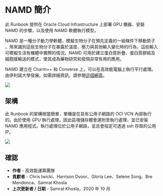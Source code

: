 # NAMD 簡介

此 Runbook 提供在 Oracle Cloud Infrastructure 上部署 GPU 機器、安裝 NAMD 的步驟，以及使用 NAMD 軟體執行模型。

NAMD 是一種分子動力學軟體，模擬生物分子在預先定義的一組條件下移動原子 。用來識別這些生物分子在暴露於溫度、壓力與其他輸入變化時的行為，這些輸入可模擬生活有機體中實際的情況。NAMD 可用於建立蛋白質折疊、蛋白質膠結及細胞膜輸送的模式，使其成為藥物研究和發現非常有用的應用。

NAMD 建立在 Charm++ 和 Converse 上，可以在高效能電腦上執行平行處理。由伊利諾大學發展。如需詳細資訊，請參閱[這個網頁](http://charm.cs.illinois.edu/research/moldyn)。

![](./images/protein.gif)

## **架構**

此 Runbook 的架構相當簡單，單機是在具有公用子網路的 OCI VCN 內部執行的。由於使用 GPU 執行處理，因此區塊儲存體會連附至執行處理，並已安裝 NAMD 應用程式。執行處理位於公用子網路，並且會指定可透過 ssh 存取的公用 IP。

![](./images/arch-draft.png)

## 確認

*   **作者** - 高效能運算團隊
*   **貢獻者** - Chris Iwicki、Harrison Dvoor、Gloria Lee、Selene Song、Bre Mendonca、Samrat Khosla
*   **上次更新者 / 日期** - Samrat Khosla，2020 年 10 月